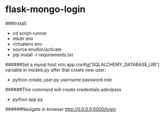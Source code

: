 # flask-mongo-login

###Install:
  * cd script-runner
  * mkdir env
  * virtualenv env
  * source env/bin/activate
  * pip install -r requirements.txt 

######Set a mysql host into app.config['SQLALCHEMY_DATABASE_URI'] variable in models.py after that create new user:

  * python create_user.py username password role

######This command will create credentials adm/pass

  * python app.py
  
######Navigate in browser http://0.0.0.0:5000/login

